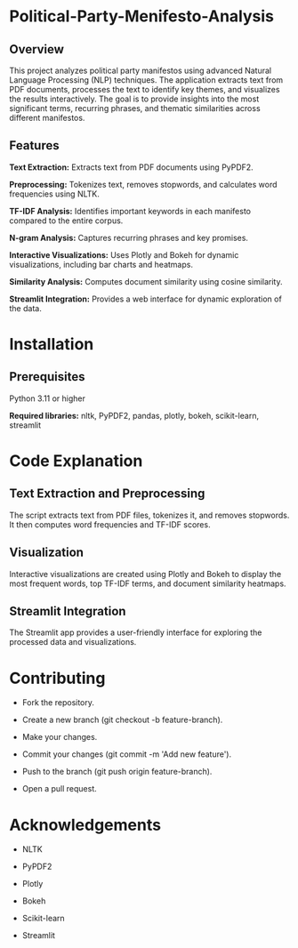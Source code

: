 # Political-Party-Menifesto-Analysis

## Overview
This project analyzes political party manifestos using advanced Natural Language Processing (NLP) techniques. The application extracts text from PDF documents, processes the text to identify key themes, and visualizes the results interactively.
The goal is to provide insights into the most significant terms, recurring phrases, and thematic similarities across different manifestos.

## Features

**Text Extraction:** Extracts text from PDF documents using PyPDF2.

**Preprocessing:** Tokenizes text, removes stopwords, and calculates word frequencies using NLTK.

**TF-IDF Analysis:** Identifies important keywords in each manifesto compared to the entire corpus.

**N-gram Analysis:** Captures recurring phrases and key promises.

**Interactive Visualizations:** Uses Plotly and Bokeh for dynamic visualizations, including bar charts and heatmaps.

**Similarity Analysis:** Computes document similarity using cosine similarity.

**Streamlit Integration:** Provides a web interface for dynamic exploration of the data.

# Installation

## Prerequisites

Python 3.11 or higher

**Required libraries:** nltk, PyPDF2, pandas, plotly, bokeh, scikit-learn, streamlit

# Code Explanation
## Text Extraction and Preprocessing
The script extracts text from PDF files, tokenizes it, and removes stopwords. It then computes word frequencies and TF-IDF scores.

## Visualization
Interactive visualizations are created using Plotly and Bokeh to display the most frequent words, top TF-IDF terms, and document similarity heatmaps.

## Streamlit Integration
The Streamlit app provides a user-friendly interface for exploring the processed data and visualizations.

# Contributing

- Fork the repository.

- Create a new branch (git checkout -b feature-branch).

- Make your changes.

- Commit your changes (git commit -m 'Add new feature').

- Push to the branch (git push origin feature-branch).

- Open a pull request.



# Acknowledgements
- NLTK

- PyPDF2

- Plotly

- Bokeh

- Scikit-learn

- Streamlit
